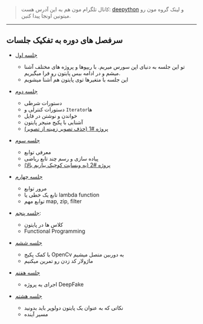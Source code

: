 > کانال تلگرام مون هم به این آدرس هست: [deepython](https://t.me/deepython) و لینک گروه مون رو میتونین اونجا پیدا کنین.

---

## سرفصل های دوره به تفکیک جلسات

- [جلسه اول](S01)
    - تو این جلسه به دنیای اپن سورس میریم. با ریپوها و پروژه های مختلف آشنا میشم و در ادامه بیس پایتون رو فرا میگیریم.
    - این جلسه با متغیرها توی پایتون هم آشنا میشویم
- [جلسه دوم](S02)
    - دستورات شرطی
    - دستورات کنترلی و `Iterator`ها
    - خواندن و نوشتن در فایل
    - آشنایی با پکیج منیجر پایتون
    - [پروژه #1 (حذف تصویر زمینه از تصویر)](S02/05_mini_project_crop_image.py)
- [جلسه سوم](S03)
    - معرفی توابع
    - پیاده سازی و رسم چند تابع ریاضی
    - [پروژه #2 (یه وبسایت کوچیک بیاریم بالا)](S03/03_mini_project_website.py)
    
- [جلسه چهارم](S04)
    - مرور توابع
    - تابع یک خطی یا lambda function
    - توابع مهم map, zip, filter

- [جلسه پنجم](S05):
    - کلاس ها در پایتون
    - Functional Programming
    
- [جلسه ششم](S06)
    - با کمک پکیج OpenCv به دوربین متصل میشیم
    - ماژولار کد زدن رو تمرین میکنیم

- [جلسه هفتم](S07)
    - اجرای یه پروژه DeepFake

- [جلسه هشتم](S08)
    - نکاتی که به عنوان یک پایتون دولوپر باید بدونید
    - مسیر آینده


